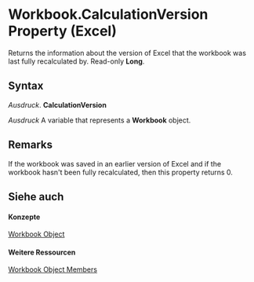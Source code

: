 
# Workbook.CalculationVersion Property (Excel)

Returns the information about the version of Excel that the workbook was last fully recalculated by. Read-only  **Long**.


## Syntax

 _Ausdruck_. **CalculationVersion**

 _Ausdruck_ A variable that represents a **Workbook** object.


## Remarks

If the workbook was saved in an earlier version of Excel and if the workbook hasn't been fully recalculated, then this property returns 0.


## Siehe auch


#### Konzepte


[Workbook Object](8c00aa60-c974-eed3-0812-3c9625eb0d4c.md)
#### Weitere Ressourcen


[Workbook Object Members](http://msdn.microsoft.com/library/dce102a3-25de-3ff4-2ce5-bc56e08baca7%28Office.15%29.aspx)